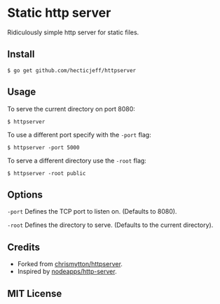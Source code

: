 # Static http server

Ridiculously simple http server for static files.

## Install

    $ go get github.com/hecticjeff/httpserver

## Usage

To serve the current directory on port 8080:

    $ httpserver

To use a different port specify with the `-port` flag:

    $ httpserver -port 5000

To serve a different directory use the `-root` flag:

    $ httpserver -root public

## Options

`-port` Defines the TCP port to listen on. (Defaults to 8080).

`-root` Defines the directory to serve. (Defaults to the current directory).

## Credits

- Forked from [chrismytton/httpserver](https://github.com/chrismytton/httpserver).
- Inspired by [nodeapps/http-server](https://github.com/nodeapps/http-server).

## MIT License

